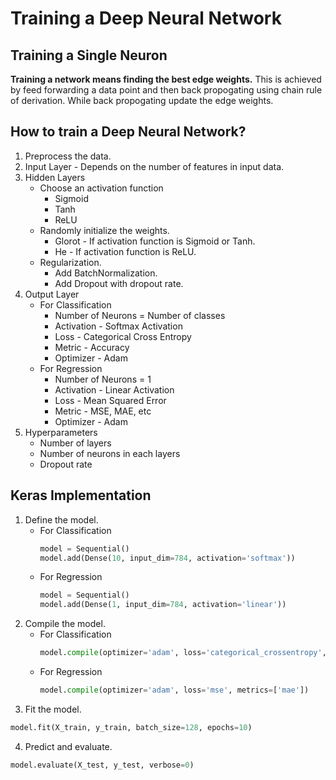 # Training a Deep Neural Network

## Training a Single Neuron
**Training a network means finding the best edge weights.**
This is achieved by feed forwarding a data point and then back propogating using chain rule of derivation. While back propogating update the edge weights.

## How to train a Deep Neural Network?
1. Preprocess the data. 
2. Input Layer - Depends on the number of features in input data.
3. Hidden Layers
	- Choose an activation function 
		- Sigmoid
		- Tanh
		- ReLU
	- Randomly initialize the weights.
		- Glorot - If activation function is Sigmoid or Tanh.
		- He - If activation function is ReLU.
	- Regularization.
		- Add BatchNormalization.
		- Add Dropout with dropout rate.
4. Output Layer
	- For Classification
		- Number of Neurons = Number of classes
		- Activation - Softmax Activation
		- Loss - Categorical Cross Entropy
		- Metric - Accuracy
		- Optimizer - Adam
	- For Regression
		- Number of Neurons = 1
		- Activation - Linear Activation
		- Loss - Mean Squared Error
		- Metric - MSE, MAE, etc
		- Optimizer - Adam
5. Hyperparameters
	- Number of layers
	- Number of neurons in each layers
	- Dropout rate
	
## Keras Implementation
1. Define the model.
	- For Classification
		```python
		model = Sequential()
		model.add(Dense(10, input_dim=784, activation='softmax'))
		```
	- For Regression
		```python
		model = Sequential()
		model.add(Dense(1, input_dim=784, activation='linear'))
		```
2. Compile the model.
	- For Classification
		```python
		model.compile(optimizer='adam', loss='categorical_crossentropy', metrics=['accuracy'])
		```
	- For Regression
		```python
		model.compile(optimizer='adam', loss='mse', metrics=['mae'])
		```
3. Fit the model.
```python
model.fit(X_train, y_train, batch_size=128, epochs=10)
```
4. Predict and evaluate.
```python
model.evaluate(X_test, y_test, verbose=0)
```